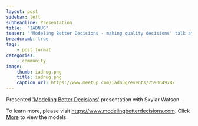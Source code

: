 ```yaml
---
layout: post
sidebar: left
subheadline: Presentation
title:  "IADNUG"
teaser: "'Modeling Better Decisions - making quality decisions' talk at Iowa .NET User Group in Des Moines, IA"
breadcrumb: true
tags:
    - post format
categories:
    - community
image:
    thumb: iadnug.png
    title: iadnug.png
    caption_url: https://www.meetup.com/iadnug/events/259364978/
---
```

Presented <a href='https://www.meetup.com/iadnug/events/259364978/' target='new'>'Modeling Better Decisions'</a> presentation with Skylar Watson.

To learn more, please visit <a href='https://www.modelingbetterdecisions.com' target='new'>https://www.modelingbetterdecisions.com</a>.  Click <a href='https://www.modelingbetterdecisions.com/more/' target='new'>More</a> to view the models.

